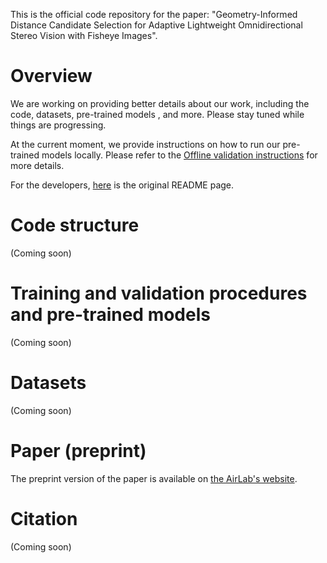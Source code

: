 This is the official code repository for the paper: "Geometry-Informed Distance Candidate Selection
for Adaptive Lightweight Omnidirectional Stereo Vision with Fisheye Images".

# Overview

We are working on providing better details about our work, including the code, datasets, pre-trained
models , and more. Please stay tuned while things are progressing. 

At the current moment, we provide instructions on how to run our pre-trained models locally. Please
refer to the [Offline validation instructions](docs/offline_validation/README.md) for more details.

For the developers, [here](docs/original_home_page_readme/README.md) is the original README page.

# Code structure

(Coming soon)

# Training and validation procedures and pre-trained models

(Coming soon)

# Datasets

(Coming soon)

# Paper (preprint)

The preprint version of the paper is available on [the AirLab's website](http://theairlab.org/img/posts/2023-10-10-dsta-depth-gicandidates/ICRA_2024__Pulling__Tan__Hu__Scherer.pdf).

# Citation

(Coming soon)

